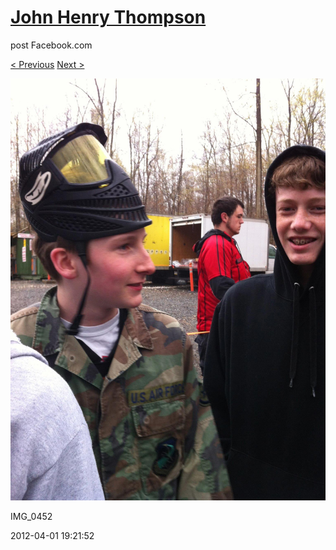 # [John Henry Thompson](../README.md)
post Facebook.com

[< Previous](2012-04-01-12.md) [Next >](2012-04-01-14.md)

[![](../media/2012-04-01/Paintball-14th-B-day-IMG_0452.jpg)](../README.md)

IMG_0452

2012-04-01 19:21:52